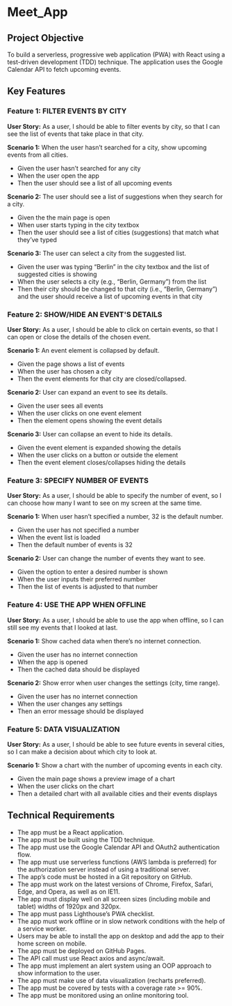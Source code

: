 # Meet_App

## Project Objective
To build a serverless,   progressive web application (PWA) with React using a test-driven development (TDD) technique. The application uses the Google Calendar API to fetch upcoming events.

## Key Features

### Feature 1: FILTER EVENTS BY CITY
**User Story:** As a user, I should be able to filter events by city, so that I can see the list of events that take place in that city.

**Scenario 1:** When the user hasn’t searched for a city, show upcoming events from all cities.

* Given the user hasn’t searched for any city
* When the user open the app
* Then the user should see a list of all upcoming events

**Scenario 2:** The user should see a list of suggestions when they search for a city.

* Given the the main page is open
* When user starts typing in the city textbox
* Then the user should see a list of cities (suggestions) that match what they’ve typed

**Scenario 3:** The user can select a city from the suggested list.

* Given the user was typing “Berlin” in the city textbox and the list of suggested cities is showing
* When the user selects a city (e.g., “Berlin, Germany”) from the list
* Then their city should be changed to that city (i.e., “Berlin, Germany”) and the user should receive a list of upcoming events in that city

### Feature 2: SHOW/HIDE AN EVENT'S DETAILS
**User Story:** As a user, I should be able to click on certain events, so that I can open or close the details of the chosen event.

**Scenario 1:** An event element is collapsed by default.

* Given the page shows a list of events
* When the user has chosen a city
* Then the event elements for that city are closed/collapsed.

**Scenario 2:** User can expand an event to see its details.

* Given the user sees all events
* When the user clicks on one event element
* Then the element opens showing the event details

**Scenario 3:** User can collapse an event to hide its details.

* Given the event element is expanded showing the details
* When the user clicks on a button or outside the element
* Then the event element closes/collapses hiding the details

### Feature 3: SPECIFY NUMBER OF EVENTS
**User Story:** As a user, I should be able to specify the number of event, so I can choose how many I want to see on my screen at the same time.

**Scenario 1:** When user hasn’t specified a number, 32 is the default number.

* Given the user has not specified a number
* When the event list is loaded
* Then the default number of events is 32

**Scenario 2:** User can change the number of events they want to see.

* Given the option to enter a desired number is shown
* When the user inputs their preferred number
* Then the list of events is adjusted to that number

### Feature 4: USE THE APP WHEN OFFLINE
**User Story:** As a user, I should be able to use the app when offline, so I can still see my events that I looked at last.

**Scenario 1:** Show cached data when there’s no internet connection.

* Given the user has no internet connection
* When the app is opened
* Then the cached data should be displayed

**Scenario 2:** Show error when user changes the settings (city, time range).

* Given the user has no internet connection
* When the user changes any settings
* Then an error message should be displayed

### Feature 5: DATA VISUALIZATION
**User Story:** As a user, I should be able to see future events in several cities, so I can make a decision about which city to look at.

**Scenario 1:** Show a chart with the number of upcoming events in each city.

* Given the main page shows a preview image of a chart
* When the user clicks on the chart
* Then a detailed chart with all available cities and their events displays

## Technical Requirements
- The app must be a React application.
- The app must be built using the TDD technique.
- The app must use the Google Calendar API and OAuth2 authentication flow.
- The app must use serverless functions (AWS lambda is preferred) for the authorization server instead of using a traditional server.
- The app’s code must be hosted in a Git repository on GitHub.
- The app must work on the latest versions of Chrome, Firefox, Safari, Edge, and Opera, as well as on IE11.
- The app must display well on all screen sizes (including mobile and tablet) widths of 1920px and 320px.
- The app must pass Lighthouse’s PWA checklist.
- The app must work offline or in slow network conditions with the help of a service worker.
- Users may be able to install the app on desktop and add the app to their home screen on mobile.
- The app must be deployed on GitHub Pages.
- The API call must use React axios and async/await.
- The app must implement an alert system using an OOP approach to show information to the user.
- The app must make use of data visualization (recharts preferred).
- The app must be covered by tests with a coverage rate >= 90%.
- The app must be monitored using an online monitoring tool.


